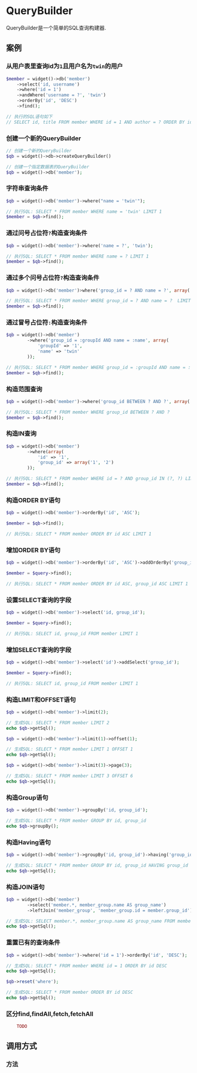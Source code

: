 QueryBuilder
============

QueryBuilder是一个简单的SQL查询构建器.

案例
----

###  从用户表里查询id为`1`且用户名为`twin`的用户
```php
$member = widget()->db('member')
    ->select('id, username')
    ->where('id = 1')
    ->andWhere('username = ?', 'twin')
    ->orderBy('id', 'DESC')
    ->find();

// 执行的SQL语句如下
// SELECT id, title FROM member WHERE id = 1 AND author = ? ORDER BY id DESC LIMIT 1
```

### 创建一个新的QueryBuilder
```php
// 创建一个新的QueryBuilder
$qb = widget()->db->createQueryBuilder()

// 创建一个指定数据表的QueryBuilder
$qb = widget()->db('member');
```

### 字符串查询条件
```php
$qb = widget()->db('member')->where("name = 'twin'");

// 执行SQL: SELECT * FROM member WHERE name = 'twin' LIMIT 1
$member = $qb->find();
```

### 通过问号占位符`?`构造查询条件
```php
$qb = widget()->db('member')->where('name = ?', 'twin');

// 执行SQL: SELECT * FROM member WHERE name = ? LIMIT 1
$member = $qb->find();
```

### 通过多个问号占位符`?`构造查询条件
```php
$qb = widget()->db('member')>where('group_id = ? AND name = ?', array('1', 'twin'));

// 执行SQL: SELECT * FROM member WHERE group_id = ? AND name = ?  LIMIT 1
$member = $qb->find();
```

### 通过冒号占位符`:`构造查询条件
```php
$qb = widget()->db('member')
        ->where('group_id = :groupId AND name = :name', array(
            'groupId' => '1',
            'name' => 'twin'
        ));

// 执行SQL: SELECT * FROM member WHERE group_id = :groupId AND name = :name
$member = $qb->find();
```

### 构造范围查询
```php
$qb = widget()->db('member')->where('group_id BETWEEN ? AND ?', array('1', '2'));

// 执行SQL: SELECT * FROM member WHERE group_id BETWEEN ? AND ?
$member = $qb->find();
```

### 构造IN查询
```php
$qb = widget()->db('member')
        ->where(array(
            'id' => '1',
            'group_id' => array('1', '2')
        ));

// 执行SQL: SELECT * FROM member WHERE id = ? AND group_id IN (?, ?) LIMIT 1
$member = $qb->find();
```

### 构造ORDER BY语句
```php
$qb = widget()->db('member')->orderBy('id', 'ASC');

$member = $qb->find();

// 执行SQL: SELECT * FROM member ORDER BY id ASC LIMIT 1
```

### 增加ORDER BY语句
```php
$qb = widget()->db('member')->orderBy('id', 'ASC')->addOrderBy('group_id', 'ASC');

$member = $query->find();

// 执行SQL: SELECT * FROM member ORDER BY id ASC, group_id ASC LIMIT 1
```

### 设置SELECT查询的字段
```php
$qb = widget()->db('member')->select('id, group_id');

$member = $query->find();

// 执行SQL: SELECT id, group_id FROM member LIMIT 1
```

### 增加SELECT查询的字段
```php
$qb = widget()->db('member')->select('id')->addSelect('group_id');

$member = $query->find();

// 执行SQL: SELECT id, group_id FROM member LIMIT 1
```

### 构造LIMIT和OFFSET语句
```php
$qb = widget()->db('member')->limit(2);

// 生成SQL: SELECT * FROM member LIMIT 2
echo $qb->getSql();

$qb = widget()->db('member')->limit(1)->offset(1);

// 生成SQL: SELECT * FROM member LIMIT 1 OFFSET 1
echo $qb->getSql();

$qb = widget()->db('member')->limit(3)->page(3);

// 生成SQL: SELECT * FROM member LIMIT 3 OFFSET 6
echo $qb->getSql();
```

### 构造Group语句
```php
$qb = widget()->db('member')->groupBy('id, group_id');

// 生成SQL: SELECT * FROM member GROUP BY id, group_id
echo $qb->groupBy();
```

### 构造Having语句
```php
$qb = widget()->db('member')->groupBy('id, group_id')->having('group_id >= ?', '1');

// 生成SQL: SELECT * FROM member GROUP BY id, group_id HAVING group_id >= ?
echo $qb->getSql();
```

### 构造JOIN语句
```php
$qb = widget()->db('member')
        ->select('member.*, member_group.name AS group_name')
        ->leftJoin('member_group', 'member_group.id = member.group_id');

// 生成SQL: SELECT member.*, member_group.name AS group_name FROM member LEFT JOIN member_group ON member_group.id = member.group_id
echo $qb->getSql();
```

### 重置已有的查询条件
```php
$qb = widget()->db('member')->where('id = 1')->orderBy('id', 'DESC');

// 生成SQL: SELECT * FROM member WHERE id = 1 ORDER BY id DESC
echo $qb->getSql();

$qb->reset('where');

// 生成SQL: SELECT * FROM member ORDER BY id DESC
echo $qb->getSql();
```

### 区分find,findAll,fetch,fetchAll
```php
    TODO
```

调用方式
--------

### 方法
